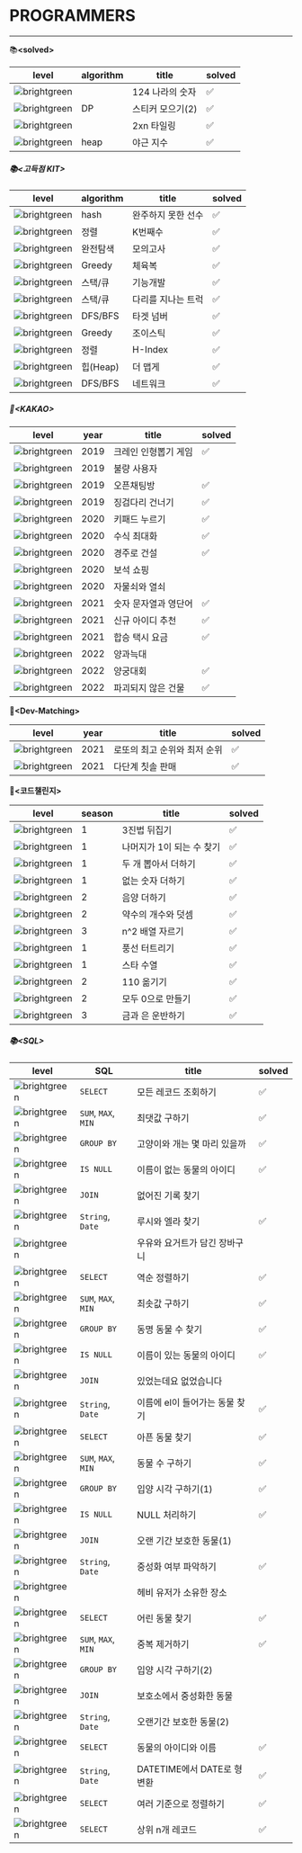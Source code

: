 # PROGRAMMERS

---

📚**\<solved\>**

| level                                                     | algorithm | title            | solved |
| --------------------------------------------------------- | --------- | ---------------- | ------ |
| ![brightgreen](https://img.shields.io/badge/-Lv.2-yellow) |           | 124 나라의 숫자  | ✅      |
| ![brightgreen](https://img.shields.io/badge/-Lv.3-orange) | DP        | 스티커 모으기(2) | ✅      |
| ![brightgreen](https://img.shields.io/badge/-Lv.3-orange) |           | 2xn 타일링       | ✅      |
| ![brightgreen](https://img.shields.io/badge/-Lv.3-orange) | heap      | 야근 지수        | ✅      |



##### 📚\<고득점 KIT\>

| level                                                        | algorithm | title              | solved |
| ------------------------------------------------------------ | --------- | ------------------ | ------ |
| ![brightgreen](https://img.shields.io/badge/-Lv.1-brightgreen) | hash      | 완주하지 못한 선수 | ✅      |
| ![brightgreen](https://img.shields.io/badge/-Lv.1-brightgreen) | 정렬      | K번째수            | ✅      |
| ![brightgreen](https://img.shields.io/badge/-Lv.1-brightgreen) | 완전탐색  | 모의고사           | ✅      |
| ![brightgreen](https://img.shields.io/badge/-Lv.1-brightgreen) | Greedy    | 체육복             | ✅      |
| ![brightgreen](https://img.shields.io/badge/-Lv.2-yellow)    | 스택/큐   | 기능개발           | ✅      |
| ![brightgreen](https://img.shields.io/badge/-Lv.2-yellow)    | 스택/큐   | 다리를 지나는 트럭 | ✅      |
| ![brightgreen](https://img.shields.io/badge/-Lv.2-yellow)    | DFS/BFS   | 타겟 넘버          | ✅      |
| ![brightgreen](https://img.shields.io/badge/-Lv.2-yellow)    | Greedy    | 조이스틱           | ✅      |
| ![brightgreen](https://img.shields.io/badge/-Lv.2-yellow)    | 정렬      | H-Index            | ✅      |
| ![brightgreen](https://img.shields.io/badge/-Lv.2-yellow)    | 힙(Heap)  | 더 맵게            | ✅      |
| ![brightgreen](https://img.shields.io/badge/-Lv.3-orange)    | DFS/BFS   | 네트워크           | ✅      |



##### 📘\<KAKAO\>

| level                                                        | year | title                | solved |
| ------------------------------------------------------------ | ---- | -------------------- | ------ |
| ![brightgreen](https://img.shields.io/badge/-Lv.1-brightgreen) | 2019 | 크레인 인형뽑기 게임 | ✅      |
| ![brightgreen](https://img.shields.io/badge/-Lv.3-orange)    | 2019 | 불량 사용자          |        |
| ![brightgreen](https://img.shields.io/badge/-Lv.2-yellow)    | 2019 | 오픈채팅방           | ✅      |
| ![brightgreen](https://img.shields.io/badge/-Lv.3-orange)    | 2019 | 징검다리 건너기      | ✅      |
| ![brightgreen](https://img.shields.io/badge/-Lv.1-brightgreen) | 2020 | 키패드 누르기        | ✅      |
| ![brightgreen](https://img.shields.io/badge/-Lv.2-yellow)    | 2020 | 수식 최대화          | ✅      |
| ![brightgreen](https://img.shields.io/badge/-Lv.3-orange)    | 2020 | 경주로 건설          | ✅      |
| ![brightgreen](https://img.shields.io/badge/-Lv.3-orange)    | 2020 | 보석 쇼핑            |        |
| ![brightgreen](https://img.shields.io/badge/-Lv.3-orange)    | 2020 | 자물쇠와 열쇠        |        |
| ![brightgreen](https://img.shields.io/badge/-Lv.1-brightgreen) | 2021 | 숫자 문자열과 영단어 | ✅      |
| ![brightgreen](https://img.shields.io/badge/-Lv.1-brightgreen) | 2021 | 신규 아이디 추천     | ✅      |
| ![brightgreen](https://img.shields.io/badge/-Lv.3-orange)    | 2021 | 합승 택시 요금       | ✅      |
| ![brightgreen](https://img.shields.io/badge/-Lv.3-orange)    | 2022 | 양과늑대             |        |
| ![brightgreen](https://img.shields.io/badge/-Lv.2-yellow)    | 2022 | 양궁대회             | ✅      |
| ![brightgreen](https://img.shields.io/badge/-Lv.3-orange)    | 2022 | 파괴되지 않은 건물   | ✅      |



**:green_book:\<Dev-Matching\>**

| level                                                        | year | title                        | solved |
| ------------------------------------------------------------ | ---- | ---------------------------- | ------ |
| ![brightgreen](https://img.shields.io/badge/-Lv.1-brightgreen) | 2021 | 로또의 최고 순위와 최저 순위 | ✅      |
| ![brightgreen](https://img.shields.io/badge/-Lv.3-orange)    | 2021 | 다단계 칫솔 판매             | ✅      |



**:closed_book:\<코드챌린지\>**

| level                                                        | season | title                     | solved |
| ------------------------------------------------------------ | ------ | ------------------------- | ------ |
| ![brightgreen](https://img.shields.io/badge/-Lv.1-brightgreen) | 1      | 3진법 뒤집기              | ✅      |
| ![brightgreen](https://img.shields.io/badge/-Lv.1-brightgreen) | 1      | 나머지가 1이 되는 수 찾기 | ✅      |
| ![brightgreen](https://img.shields.io/badge/-Lv.1-brightgreen) | 1      | 두 개 뽑아서 더하기       | ✅      |
| ![brightgreen](https://img.shields.io/badge/-Lv.1-brightgreen) | 1      | 없는 숫자 더하기          | ✅      |
| ![brightgreen](https://img.shields.io/badge/-Lv.1-brightgreen) | 2      | 음양 더하기               | ✅      |
| ![brightgreen](https://img.shields.io/badge/-Lv.1-brightgreen) | 2      | 약수의 개수와 덧셈        | ✅      |
| ![brightgreen](https://img.shields.io/badge/-Lv.2-yellow)    | 3      | n^2 배열 자르기           | ✅      |
| ![brightgreen](https://img.shields.io/badge/-Lv.3-orange)    | 1      | 풍선 터트리기             | ✅      |
| ![brightgreen](https://img.shields.io/badge/-Lv.3-orange)    | 1      | 스타 수열                 | ✅      |
| ![brightgreen](https://img.shields.io/badge/-Lv.3-orange)    | 2      | 110 옮기기                | ✅      |
| ![brightgreen](https://img.shields.io/badge/-Lv.3-orange)    | 2      | 모두 0으로 만들기         | ✅      |
| ![brightgreen](https://img.shields.io/badge/-Lv.3-orange)    | 3      | 금과 은 운반하기          | ✅      |



##### 📚\<SQL\>

| level                                                        | SQL                 | title                          | solved |
| ------------------------------------------------------------ | ------------------- | ------------------------------ | ------ |
| ![brightgreen](https://img.shields.io/badge/-Lv.1-brightgreen) | `SELECT`            | 모든 레코드 조회하기           | ✅      |
| ![brightgreen](https://img.shields.io/badge/-Lv.1-brightgreen) | `SUM`, `MAX`, `MIN` | 최댓값 구하기                  | ✅      |
| ![brightgreen](https://img.shields.io/badge/-Lv.2-yellow)    | `GROUP BY`          | 고양이와 개는 몇 마리 있을까   | ✅      |
| ![brightgreen](https://img.shields.io/badge/-Lv.1-brightgreen) | `IS NULL`           | 이름이 없는 동물의 아이디      | ✅      |
| ![brightgreen](https://img.shields.io/badge/-Lv.3-orange)    | `JOIN`              | 없어진 기록 찾기               |        |
| ![brightgreen](https://img.shields.io/badge/-Lv.2-yellow)    | `String`, `Date`    | 루시와 엘라 찾기               | ✅      |
| ![brightgreen](https://img.shields.io/badge/-Lv.4-red)       |                     | 우유와 요거트가 담긴 장바구니  |        |
| ![brightgreen](https://img.shields.io/badge/-Lv.1-brightgreen) | `SELECT`            | 역순 정렬하기                  | ✅      |
| ![brightgreen](https://img.shields.io/badge/-Lv.2-yellow)    | `SUM`, `MAX`, `MIN` | 최솟값 구하기                  | ✅      |
| ![brightgreen](https://img.shields.io/badge/-Lv.2-yellow)    | `GROUP BY`          | 동명 동물 수 찾기              | ✅      |
| ![brightgreen](https://img.shields.io/badge/-Lv.1-brightgreen) | `IS NULL`           | 이름이 있는 동물의 아이디      | ✅      |
| ![brightgreen](https://img.shields.io/badge/-Lv.3-orange)    | `JOIN`              | 있었는데요 없었습니다          |        |
| ![brightgreen](https://img.shields.io/badge/-Lv.2-yellow)    | `String`, `Date`    | 이름에 el이 들어가는 동물 찾기 | ✅      |
| ![brightgreen](https://img.shields.io/badge/-Lv.1-brightgreen) | `SELECT`            | 아픈 동물 찾기                 | ✅      |
| ![brightgreen](https://img.shields.io/badge/-Lv.2-yellow)    | `SUM`, `MAX`, `MIN` | 동물 수 구하기                 | ✅      |
| ![brightgreen](https://img.shields.io/badge/-Lv.2-yellow)    | `GROUP BY`          | 입양 시각 구하기(1)            | ✅      |
| ![brightgreen](https://img.shields.io/badge/-Lv.2-yellow)    | `IS NULL`           | NULL 처리하기                  | ✅      |
| ![brightgreen](https://img.shields.io/badge/-Lv.3-orange)    | `JOIN`              | 오랜 기간 보호한 동물(1)       |        |
| ![brightgreen](https://img.shields.io/badge/-Lv.2-yellow)    | `String`, `Date`    | 중성화 여부 파악하기           | ✅      |
| ![brightgreen](https://img.shields.io/badge/-Lv.3-orange)    |                     | 헤비 유저가 소유한 장소        |        |
| ![brightgreen](https://img.shields.io/badge/-Lv.1-brightgreen) | `SELECT`            | 어린 동물 찾기                 | ✅      |
| ![brightgreen](https://img.shields.io/badge/-Lv.2-yellow)    | `SUM`, `MAX`, `MIN` | 중복 제거하기                  | ✅      |
| ![brightgreen](https://img.shields.io/badge/-Lv.4-red)       | `GROUP BY`          | 입양 시각 구하기(2)            |        |
| ![brightgreen](https://img.shields.io/badge/-Lv.4-red)       | `JOIN`              | 보호소에서 중성화한 동물       |        |
| ![brightgreen](https://img.shields.io/badge/-Lv.3-orange)    | `String`, `Date`    | 오랜기간 보호한 동물(2)        |        |
| ![brightgreen](https://img.shields.io/badge/-Lv.1-brightgreen) | `SELECT`            | 동물의 아이디와 이름           | ✅      |
| ![brightgreen](https://img.shields.io/badge/-Lv.2-yellow)    | `String`, `Date`    | DATETIME에서 DATE로 형 변환    | ✅      |
| ![brightgreen](https://img.shields.io/badge/-Lv.1-brightgreen) | `SELECT`            | 여러 기준으로 정렬하기         | ✅      |
| ![brightgreen](https://img.shields.io/badge/-Lv.1-brightgreen) | `SELECT`            | 상위 n개 레코드                | ✅      |

